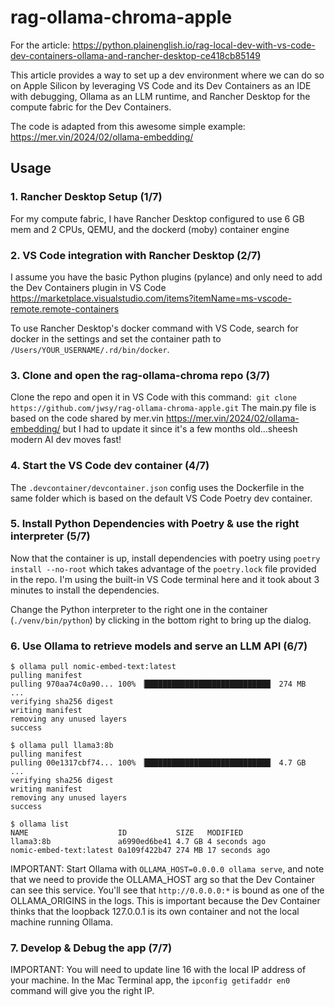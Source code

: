 # rag-ollama-chroma-apple

For the article: <https://python.plainenglish.io/rag-local-dev-with-vs-code-dev-containers-ollama-and-rancher-desktop-ce418cb85149>

This article provides a way to set up a dev environment where we can do so on Apple Silicon by leveraging VS Code and its Dev Containers as an IDE with debugging, Ollama as an LLM runtime, and Rancher Desktop for the compute fabric for the Dev Containers.

The code is adapted from this awesome simple example: <https://mer.vin/2024/02/ollama-embedding/>

## Usage

### 1. Rancher Desktop Setup (1/7)

For my compute fabric, I have Rancher Desktop configured to use 6 GB mem and 2 CPUs, QEMU, and the dockerd (moby) container engine

### 2. VS Code integration with Rancher Desktop (2/7)

I assume you have the basic Python plugins (pylance) and only need to add the Dev Containers plugin in VS Code <https://marketplace.visualstudio.com/items?itemName=ms-vscode-remote.remote-containers>

To use Rancher Desktop's docker command with VS Code, search for docker in the settings and set the container path to `/Users/YOUR_USERNAME/.rd/bin/docker`.

### 3. Clone and open the rag-ollama-chroma repo (3/7)

Clone the repo and open it in VS Code with this command: 
`git clone https://github.com/jwsy/rag-ollama-chroma-apple.git`
The main.py file is based on the code shared by mer.vin <https://mer.vin/2024/02/ollama-embedding/> but I had to update it since it's a few months old…sheesh modern AI dev moves fast!

### 4. Start the VS Code dev container (4/7)

The `.devcontainer/devcontainer.json` config uses the Dockerfile in the same folder which is based on the default VS Code Poetry dev container.

### 5. Install Python Dependencies with Poetry & use the right interpreter (5/7)

Now that the container is up, install dependencies with poetry using `poetry install --no-root` which takes advantage of the `poetry.lock` file provided in the repo. I'm using the built-in VS Code terminal here and it took about 3  minutes to install the dependencies.

Change the Python interpreter to the right one in the container (`./venv/bin/python`) by clicking in the bottom right to bring up the dialog.

### 6. Use Ollama to retrieve models and serve an LLM API (6/7)

```
$ ollama pull nomic-embed-text:latest
pulling manifest
pulling 970aa74c0a90... 100% ▕████████████████████████████▏ 274 MB
...
verifying sha256 digest
writing manifest
removing any unused layers
success

$ ollama pull llama3:8b
pulling manifest
pulling 00e1317cbf74... 100% ▕████████████████████████████▏ 4.7 GB
...
verifying sha256 digest
writing manifest
removing any unused layers
success

$ ollama list
NAME                    ID           SIZE   MODIFIED
llama3:8b               a6990ed6be41 4.7 GB 4 seconds ago
nomic-embed-text:latest 0a109f422b47 274 MB 17 seconds ago
```

IMPORTANT: Start Ollama with `OLLAMA_HOST=0.0.0.0 ollama serve`, and note that we need to provide the OLLAMA_HOST arg so that the Dev Container can see this service. You'll see that `http://0.0.0.0:*` is bound as one of the OLLAMA_ORIGINS in the logs. This is important because the Dev Container thinks that the loopback 127.0.0.1 is its own container and not the local machine running Ollama.

### 7. Develop & Debug the app (7/7)

IMPORTANT: You will need to update line 16 with the local IP address of your machine. In the Mac Terminal app, the `ipconfig getifaddr en0` command will give you the right IP.
